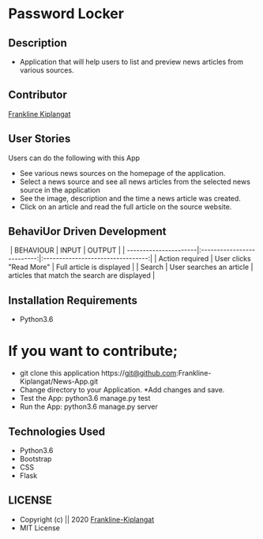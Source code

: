# Password Locker
## Description
*  Application that will help users to list and preview news articles from various sources.

## Contributor
[Frankline Kiplangat](https://github.com/Frankline-Kiplangat)

## User Stories
Users can do the following with this App
* See various news sources on the homepage of the application.
* Select a news source and see all news articles from the selected news source in the application
* See the image, description and the time a news article was created.
* Click on an article and read the full article on the source website.


## BehaviUor Driven Development
​
  | BEHAVIOUR                | INPUT                     | OUTPUT                             |
  | ----------------------|:--------------------------:|:---------------------------------:|
  | Action required      | User clicks "Read More"  | Full article is displayed   |
  | Search     | User searches an article  | articles that match the search are displayed   |



## Installation Requirements
* Python3.6


# If you want to contribute;
* git clone this application  https://git@github.com:Frankline-Kiplangat/News-App.git
* Change directory to your Application.
*Add changes and save.  
 * Test the App:
    python3.6 manage.py test
* Run the App:
    python3.6 manage.py server

## Technologies Used
* Python3.6
* Bootstrap
* CSS
* Flask


## LICENSE
* Copyright (c) || 2020 [Frankline-Kiplangat](https://github.com/Frankline-Kiplangat)
* MIT License


